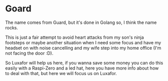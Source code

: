 # Goard

The name comes from Guard, but it's done in Golang so, I think the name rocks.

This is just a fair attempt to avoid heart attacks from my son's ninja footsteps or maybe another situation when I need some focus and have my headset on with noise cancelling and my wife step into my home office (I'm not facing the door :D).

So Luxafor will help us here, if you wanna save some money you can do this easily with a Raspi-Zero and a led hat, here you have more info about how to deal with that, but here we will focus us on Luxafor.
